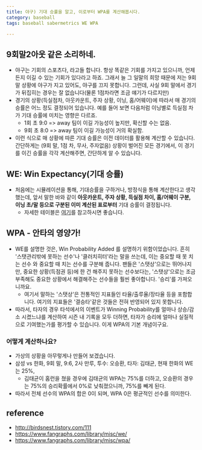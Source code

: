 ```yaml
---
title: 야구) 기대 승률을 알고, 이로부터 WPA를 계산해봅시다. 
category: baseball 
tags: baseball sabermetrics WE WPA

---
```


## 9회말2아웃 같은 소리하네. 

- 야구는 기회의 스포츠다, 라고들 합니다. 항상 똑같은 기회를 가지고 있으니까, 언제든지 이길 수 있는 기회가 있다라고 하죠. 그래서 늘 그 일말의 희망 때문에 저는 9회 말 상황에 야구가 지고 있어도, 야구를 끄지 못합니다. 그런데, 사실 9회 말에서 경기가 뒤집히는 경우는 잘 없습니다(물론 1점차라면 조금 얘기가 다르지만)
- 경기의 상황(득실점차, 아웃카운트, 주자 상황, 이닝, 홈/어웨이)에 따라서 매 경기의 승률은 어느 정도 결정되어 있습니다. 예를 들어 보면 다음처럼 이닝별로 득실점 차가 기대 승률에 미치는 영향은 다르죠. 
    - 1회 초 9:0 => away 팀이 이길 가능성이 높지만, 확신할 수는 없음. 
    - 9회 초 8:0 => away 팀이 이길 가능성이 거의 확실함. 
- 이런 식으로 매 상황에 따른 기대 승률은 이전 데이터를 활용해 계산할 수 있습니다. 간단하게는 (9회 말, 1점 차, 무사, 주자없음) 상황이 벌어진 모든 경기에서, 이 경기를 이긴 승률을 각각 계산해주면, 간단하게 알 수 있습니다. 

## WE: Win Expectancy(기대 승률)

- 처음에는 시뮬레이션을 통해, 기대승률을 구하거나, 방정식을 통해 계산한다고 생각했는데, 앞서 말한 바와 같이 **아웃카운트, 주자 상황, 득실점 차이, 홈/어웨이 구분, 이닝 초/말 등으로 구분된 이미 계산된 표로부터** 기대 승률이 결정됩니다. 
    - 자세한 테이블은 [여기](http://www.tangotiger.net/welist.html)를 참고하시면 좋습니다. 

## WPA - 안타의 영양가!

- WE를 설명한 것은, Win Probability Added 를 설명하기 위함이었습니다. 흔히 '스탯관리밖에 못하는 선수'나 '클러치히터'라는 말을 쓰는데, 이는 중요할 때 못 치는 선수 와 중요할 때 치는 선수를 구분해 줍니다. 팬들은 '스탯상'으로는 뛰어나지만, 중요한 상황(득점권 등)에 한 건 해주지 못하는 선수보다는, '스탯상'으로는 조금 부족해도 중요한 상황에서 해결해주는 선수들을 훨씬 좋아합니다. '승리'를 가져오니까요. 
    - 여기서 말하는 '스탯상'은 전통적인 지표들인 타율/출루율/장타율 등을 포함합니다. 여기의 지표들은 '결승타'같은 것들은 전혀 반영되어 있지 못합니다. 
- 따라서, 타자의 경우 타석에서의 이벤트가 Winning Probability를 얼마나 상승/감소 시켰느냐를 계산하여 시즌 내 기록을 모두 더하면, 타자가 승리에 얼마나 실질적으로 기여했는가를 평가할 수 있습니다. 이게 WPA의 기본 개념이구요. 

### 어떻게 계산하나요? 

- 가상의 상황을 아무렇게나 만들어 보겠습니다. 
- 삼성 vs 한화, 9회 말, 9:6, 2사 만루, 투수: 오승환, 타자: 김태균, 현재 한화의 WE는 25%, 
    - 김태균이 홈런을 쳤을 경우에 김태균의 WPA는 75%를 더하고, 오승환의 경우는 75%의 승리확률에서 0%로 낮춰졌으니까, 75%를 빼게 된다. 
- 따라서 전체 선수의 WPA의 합은 0이 되며, WPA 0은 평균적인 선수를 의미한다. 


## reference 

- <http://birdsnest.tistory.com/111>
- <https://www.fangraphs.com/library/misc/we/>
- <https://www.fangraphs.com/library/misc/wpa/>